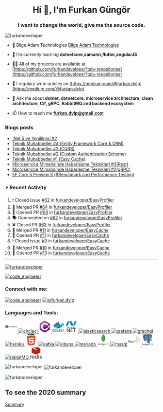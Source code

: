 <h1 align="center">Hi 👋, I'm Furkan Güngör</h1>
<h3 align="center">I want to change the world, give me the source code.</h3>

<p align="left"> <img src="https://komarev.com/ghpvc/?username=furkandeveloper" alt="furkandeveloper" /> </p>

- 🔭 Bilge Adam Technologies [Bilge Adam Technologies](http://bilgeadamtechnologies.com)

- 🌱 I’m currently learning **dotnetcore,xamarin,flutter,angularJS**

- 👨‍💻 All of my projects are available at [https://github.com/furkandeveloper?tab=repositories](https://github.com/furkandeveloper?tab=repositories)

- 📝 I regulary write articles on [https://medium.com/@furkan.dvlp](https://medium.com/@furkan.dvlp)

- 💬 Ask me about **dotnet, dotnetcore, microservice architecture, clean architecture, C#, gRPC, RabbitMQ and backend ecosystem**

- 📫 How to reach me **furkan.dvlp@gmail.com**

### Blogs posts
<!-- BLOG-POST-LIST:START -->
- [.Net 5 ve Yenilikleri #2](https://medium.com/devopsturkiye/net-5-ve-yenilikleri-2-851b11e4b097?source=rss-b7df331a97d0------2)
- [Teknik Muhabbetler #4 (Entity Framework Core & ORM)](https://medium.com/mobiroller-tech/teknik-muhabbetler-4-entity-framework-core-orm-8c5f12f578d5?source=rss-b7df331a97d0------2)
- [Teknik Muhabbetler #3 (CQRS)](https://medium.com/mobiroller-tech/teknik-muhabbetler-3-cqrs-dfc32f44280e?source=rss-b7df331a97d0------2)
- [Teknik Muhabbetler #2 (Custom Authentication Scheme)](https://medium.com/mobiroller-tech/teknik-muhabbetler-2-custom-authentication-scheme-c9bf7b433463?source=rss-b7df331a97d0------2)
- [Teknik Muhabbetler #1 (Easy Cache)](https://medium.com/mobiroller-tech/teknik-muhabbetler-1-easy-cache-cd70acaa870f?source=rss-b7df331a97d0------2)
- [Microservice Mimarisinde Haberleşme Teknikleri #3(Rest)](https://medium.com/devopsturkiye/microservice-mimarisinde-haberle%C5%9Fme-teknikleri-3-rest-c3a54165e834?source=rss-b7df331a97d0------2)
- [Microservice Mimarisinde Haberleşme Teknikleri #2(gRPC)](https://medium.com/devopsturkiye/microservice-mimarisinde-haberle%C5%9Fme-teknikleri-2-grpc-c96c11b115cb?source=rss-b7df331a97d0------2)
- [EF Core 5 Preview 3 (#Benchmark and Performance Testing)](https://medium.com/devopsturkiye/ef-core-5-preview-3-benchmark-and-performance-testing-ebe9186aad0a?source=rss-b7df331a97d0------2)
<!-- BLOG-POST-LIST:END -->

### :zap: Recent Activity

<!--START_SECTION:activity-->
1. ❗️ Closed issue [#62](https://github.com/furkandeveloper/EasyProfiler/issues/62) in [furkandeveloper/EasyProfiler](https://github.com/furkandeveloper/EasyProfiler)
2. 🎉 Merged PR [#64](https://github.com/furkandeveloper/EasyProfiler/pull/64) in [furkandeveloper/EasyProfiler](https://github.com/furkandeveloper/EasyProfiler)
3. 💪 Opened PR [#64](https://github.com/furkandeveloper/EasyProfiler/pull/64) in [furkandeveloper/EasyProfiler](https://github.com/furkandeveloper/EasyProfiler)
4. 🗣 Commented on [#62](https://github.com/furkandeveloper/EasyProfiler/issues/62) in [furkandeveloper/EasyProfiler](https://github.com/furkandeveloper/EasyProfiler)
5. ❌ Closed PR [#63](https://github.com/furkandeveloper/EasyProfiler/pull/63) in [furkandeveloper/EasyProfiler](https://github.com/furkandeveloper/EasyProfiler)
6. 🎉 Merged PR [#11](https://github.com/furkandeveloper/EasyCache/pull/11) in [furkandeveloper/EasyCache](https://github.com/furkandeveloper/EasyCache)
7. 💪 Opened PR [#11](https://github.com/furkandeveloper/EasyCache/pull/11) in [furkandeveloper/EasyCache](https://github.com/furkandeveloper/EasyCache)
8. ❗️ Closed issue [#9](https://github.com/furkandeveloper/EasyCache/issues/9) in [furkandeveloper/EasyCache](https://github.com/furkandeveloper/EasyCache)
9. 🎉 Merged PR [#10](https://github.com/furkandeveloper/EasyCache/pull/10) in [furkandeveloper/EasyCache](https://github.com/furkandeveloper/EasyCache)
10. 💪 Opened PR [#10](https://github.com/furkandeveloper/EasyCache/pull/10) in [furkandeveloper/EasyCache](https://github.com/furkandeveloper/EasyCache)
<!--END_SECTION:activity-->

<hr/>

<p align="left"> <a href="https://github.com/ryo-ma/github-profile-trophy"><img src="https://github-profile-trophy.vercel.app/?username=furkandeveloper" alt="furkandeveloper" /></a> </p>

<p align="left"> <a href="https://twitter.com/code_engineerr" target="blank"><img src="https://img.shields.io/twitter/follow/code_engineerr?logo=twitter&style=for-the-badge" alt="code_engineerr" /></a> </p>

<h3 align="left">Connect with me:</h3>
<p align="left">
<a href="https://twitter.com/code_engineerr" target="blank"><img align="center" src="https://cdn.jsdelivr.net/npm/simple-icons@3.0.1/icons/twitter.svg" alt="code_engineerr" height="30" width="40" /></a>
<a href="https://medium.com/@furkan.dvlp" target="blank"><img align="center" src="https://cdn.jsdelivr.net/npm/simple-icons@3.0.1/icons/medium.svg" alt="@furkan.dvlp" height="30" width="40" /></a>
</p>

<h3 align="left">Languages and Tools:</h3>
<p align="left"> <a href="https://angular.io" target="_blank"> <img src="https://raw.githubusercontent.com/devicons/devicon/master/icons/angularjs/angularjs-original-wordmark.svg" alt="angularjs" width="40" height="40"/> </a> <a href="https://circleci.com" target="_blank"> <img src="https://www.vectorlogo.zone/logos/circleci/circleci-icon.svg" alt="circleci" width="40" height="40"/> </a> <a href="https://www.w3schools.com/cs/" target="_blank"> <img src="https://raw.githubusercontent.com/devicons/devicon/master/icons/csharp/csharp-original.svg" alt="csharp" width="40" height="40"/> </a> <a href="https://www.docker.com/" target="_blank"> <img src="https://raw.githubusercontent.com/devicons/devicon/master/icons/docker/docker-original-wordmark.svg" alt="docker" width="40" height="40"/> </a> <a href="https://dotnet.microsoft.com/" target="_blank"> <img src="https://raw.githubusercontent.com/devicons/devicon/master/icons/dot-net/dot-net-original-wordmark.svg" alt="dotnet" width="40" height="40"/> </a> <a href="https://www.elastic.co" target="_blank"> <img src="https://www.vectorlogo.zone/logos/elastic/elastic-icon.svg" alt="elasticsearch" width="40" height="40"/> </a> <a href="https://grafana.com" target="_blank"> <img src="https://www.vectorlogo.zone/logos/grafana/grafana-icon.svg" alt="grafana" width="40" height="40"/> </a> <a href="https://graphql.org" target="_blank"> <img src="https://www.vectorlogo.zone/logos/graphql/graphql-icon.svg" alt="graphql" width="40" height="40"/> </a> <a href="https://heroku.com" target="_blank"> <img src="https://www.vectorlogo.zone/logos/heroku/heroku-icon.svg" alt="heroku" width="40" height="40"/> </a> <a href="https://www.w3.org/html/" target="_blank"> <img src="https://raw.githubusercontent.com/devicons/devicon/master/icons/html5/html5-original-wordmark.svg" alt="html5" width="40" height="40"/> </a> <a href="https://kafka.apache.org/" target="_blank"> <img src="https://www.vectorlogo.zone/logos/apache_kafka/apache_kafka-icon.svg" alt="kafka" width="40" height="40"/> </a> <a href="https://www.elastic.co/kibana" target="_blank"> <img src="https://www.vectorlogo.zone/logos/elasticco_kibana/elasticco_kibana-icon.svg" alt="kibana" width="40" height="40"/> </a> <a href="https://mariadb.org/" target="_blank"> <img src="https://www.vectorlogo.zone/logos/mariadb/mariadb-icon.svg" alt="mariadb" width="40" height="40"/> </a> <a href="https://www.mongodb.com/" target="_blank"> <img src="https://raw.githubusercontent.com/devicons/devicon/master/icons/mongodb/mongodb-original-wordmark.svg" alt="mongodb" width="40" height="40"/> </a> <a href="https://www.microsoft.com/en-us/sql-server" target="_blank"> <img src="https://cdn.worldvectorlogo.com/logos/microsoft-sql-server.svg" alt="mssql" width="40" height="40"/> </a> <a href="https://www.mysql.com/" target="_blank"> <img src="https://raw.githubusercontent.com/devicons/devicon/master/icons/mysql/mysql-original-wordmark.svg" alt="mysql" width="40" height="40"/> </a> <a href="https://www.postgresql.org" target="_blank"> <img src="https://raw.githubusercontent.com/devicons/devicon/master/icons/postgresql/postgresql-original-wordmark.svg" alt="postgresql" width="40" height="40"/> </a> <a href="https://www.rabbitmq.com" target="_blank"> <img src="https://www.vectorlogo.zone/logos/rabbitmq/rabbitmq-icon.svg" alt="rabbitMQ" width="40" height="40"/> </a> <a href="https://redis.io" target="_blank"> <img src="https://raw.githubusercontent.com/devicons/devicon/master/icons/redis/redis-original-wordmark.svg" alt="redis" width="40" height="40"/> </a> </p>

<p><img align="left" src="https://github-readme-stats.vercel.app/api/top-langs?username=furkandeveloper&show_icons=true&locale=en&layout=compact" alt="furkandeveloper" /></p>

<p>&nbsp;<img align="center" src="https://github-readme-stats.vercel.app/api?username=furkandeveloper&show_icons=true&locale=en" alt="furkandeveloper" /></p>

<p><img align="center" src="https://github-readme-streak-stats.herokuapp.com/?user=furkandeveloper&" alt="furkandeveloper" /></p>

## To see the 2020 summary
<a href="https://profile.codersrank.io/year-in-review-2020/user/724b3e96db60a7e7fc29229f0728ce93/" target="_top">Summary</a>

